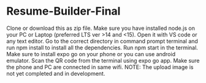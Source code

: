 # Resume-Builder-Final
Clone or download this as zip file.
Make sure you have installed node.js on your PC or Laptop (preferred LTS ver >14 and <15).
Open it with VS code or any text editor.
Go to the correct directory in command prompt terminal and run npm install to install all the dependencies.
Run npm start in the terminal.
Make sure to install expo go on your phone or you can use android emulator.
Scan the QR code from the terminal using expo go app.
Make sure the phone and PC are connected in same wifi.
NOTE: The upload image is not yet completed and in development.
